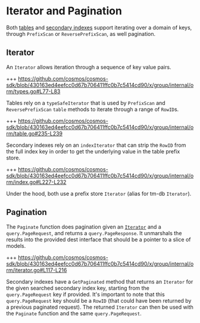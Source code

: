 # Iterator and Pagination

Both [tables](01_table.md) and [secondary indexes](02_secondary_index.md) support iterating over a domain of keys, through `PrefixScan` or `ReversePrefixScan`, as well pagination.

## Iterator

An `Iterator` allows iteration through a sequence of key value pairs.

+++ <https://github.com/cosmos/cosmos-sdk/blob/430163ed4eefcc0d67b706411ffc0b7c5414cd90/x/group/internal/orm/types.go#L77-L83>

Tables rely on a `typeSafeIterator` that is used by `PrefixScan` and `ReversePrefixScan` `table` methods to iterate through a range of `RowID`s.

+++ <https://github.com/cosmos/cosmos-sdk/blob/430163ed4eefcc0d67b706411ffc0b7c5414cd90/x/group/internal/orm/table.go#235-L239>

Secondary indexes rely on an `indexIterator` that can strip the `RowID` from the full index key in order to get the underlying value in the table prefix store.

+++ <https://github.com/cosmos/cosmos-sdk/blob/430163ed4eefcc0d67b706411ffc0b7c5414cd90/x/group/internal/orm/index.go#L227-L232>

Under the hood, both use a prefix store `Iterator` (alias for tm-db `Iterator`).

## Pagination

The `Paginate` function does pagination given an [`Iterator`](#iterator) and a `query.PageRequest`, and returns a `query.PageResponse`.
It unmarshals the results into the provided dest interface that should be a pointer to a slice of models.

+++ <https://github.com/cosmos/cosmos-sdk/blob/430163ed4eefcc0d67b706411ffc0b7c5414cd90/x/group/internal/orm/iterator.go#L117-L216>

Secondary indexes have a `GetPaginated` method that returns an `Iterator` for the given searched secondary index key, starting from the `query.PageRequest` key if provided. It's important to note that this `query.PageRequest` key should be a `RowID` (that could have been returned by a previous paginated request). The returned `Iterator` can then be used with the `Paginate` function and the same `query.PageRequest`.
